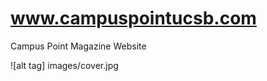 www.campuspointucsb.com
=======================

Campus Point Magazine Website

![alt tag] images/cover.jpg
